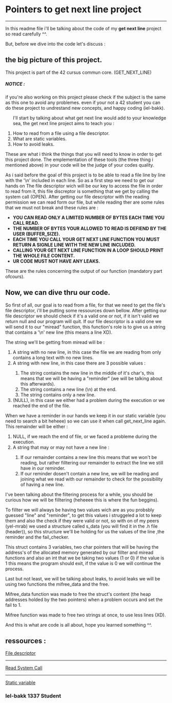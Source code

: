 
<h1> Pointers to get next line project </h1>
<hr>
In this readme file i'll be talking about the code of my <b>get next line</b> project so read carefully ^^.

But, before we dive into the code let's discuss :
	<h2>the big picture of this project.</h2>
<div>
This project is part of the 42 cursus commun core. (GET_NEXT_LINE)
	<h5>NOTICE :</h5>if you're also working on this project please check if the subject is the same as this one to avoid any problemes.
        even if your not a 42 student you can do these project to undrestand new concepts, 
        and happy coding (iel-bakk).
</div>
<div>
<ol>
	<p>I'll start by talking about what get next line would add to your knowledge sea, the get next line project aims to teach you :</p>
	<li> How to read from a file using a file descriptor.</li>
	<li> What are static variables.</li>
	<li> How to avoid leaks.</li>
</ol>
</div>

These are what i think the things that you will need to know in order to get this project done.
The emplementation of these tools (the three thing i mentioned above) in your code will be the judge of your codes quality.

As i said before the goal of this project is to be able to read a file line by line with the '\n' included in each line.
So as a first step we need to get our hands on The file descriptor wich will be our key to access the file in order to read from it, this file discreptor is something that we get by calling the system call (OPEN).
After getting our file descriptor with the reading permission we can read form our file, but while reading ther are some rules that we must not break and these rules are :
<ul>
        <li><b>YOU CAN READ ONLY A LIMITED NUMBER OF BYTES EACH TIME YOU CALL READ.</b></li>
        <li><b>THE NUMBER OF BYTES YOUR ALLOWED TO READ IS DEFIEND BY THE USER (BUFFER_SIZE).</b></li>
        <li><b>EACH TIME YOU CALL YOUR GET NEXT LINE FUNCTION YOU MUST RETURN A SIGNLE LINE WITH THE NEW LINE INCLUDED.</b></li>
        <li><b>CALLING YOUR GET NEXT LINE FUNCTION IN A LOOP SHOULD PRINT THE WHOLE FILE CONTENT.</b></li>
        <li><b>UR CODE MUST NOT HAVE ANY LEAKS.</b></li>
</ul>
These are the rules concerning the output of our function (mandatory part ofcours).

<h2>Now, we can dive thru our code.</h2>
<p>
So first of all, our goal is to read from a file, for that we need to get the file's file descriptor, i'll be putting some ressources down bellow.
After getting our file descriptor we should check if it's a valid one or not, if it isn't valid we return null and our program will quit.
If our file descriptor is a valid one we will send it to our "miread" function, this function's role is to give us a string that contains a '\n' new line  (this means a line XD).</p>
The string we'll be getting from miread will be :
<ol>
	<li>A string with no new line, in this case the file we are reading from only contains a long text with no new lines.</li>
	<li>A string with new line, in this case there are 3 possible values :</li>
	<ol>
			<li> The string contains the new line in the middle of it's char's, this means that we will be having a "reminder" (we will be talking about this afterwards).</li>
			<li> The string contains a new line (\n) at the end.</li>
			<li>The string contains only a new line.</li>
	</ol>
	<li> (NULL), in this case we either had a problem during the execution or we reached the end of the file.</li>
</ol>

When we have a reminder in our hands we keep it in our static variable (you need to search a bit heheee) so we can use it when call get_next_line again.
This remainder will be either :
<ol>
	<li>NULL, if we reach the end of file, or we faced a probleme during the execution.</li>
	<li>A string that may or may not have a new line :</li>
	<ol>	
		<li>If our remainder contains a new line this means that we won't be reading, but rather filltering our remainder to extract the line we still have in our reminder.</li>
		<li>If our reminder dosen't contain a new line, we will be reading and joining what we read with our remainder to check for the possibility of having a new line.</li>
	</ol>
</ol>
<p>
I've been talking about the filtering process for a while, you should be curious how we will be filltering (heheeee this is where the fun beggins).
</p>
<p>
To fillter we will always be having two values wich are as you probsbly guessed "line" and "reminder", to get this values i struggeled a lot to keep them and also the check if they were valid or not, so with on of my peers (yel-mrab) we used a structure called s_data (you will find it in the .h file (header)), so this structure we'll be holding for us the values of the line ,the reminder and the fail_checker.
</p>
<p>
This struct contains 3 variables, two char pointers that will be having the address's of the allocated memory generated by our fillter and miread functions and also an int that we be taking two values (1 or 0) if the value is 1 this means the program should exit, if the value is 0 we will continue the process.
</p>
<p>
Last but not least, we will be talking about leaks, to avoid leaks we will be using two functions the mifree_data and the free.
</p>
<p>
Mifree_data function was made to free the struct's content (the heap addresses holded by the two pointers) when a problem occurs and set the fail to 1.
</p>
<p>
Mifree function was made to free two strings at once, to use less lines (XD).
</p>
<p>
And this is what are code is all about, hope you learned something ^^.
</p>
<h2>ressources :</h2>
                        <a href="https://stackoverflow.com/questions/5256599/what-are-file-descriptors-explained-in-simple-terms">File descriptor</a>
			<hr>
                        <a href="https://www.geeksforgeeks.org/input-output-system-calls-c-create-open-close-read-write/">Read System Call</a>
                        <hr>
			<a href="https://www.tutorialspoint.com/where-are-static-variables-stored-in-c-cplusplus#:~:text=Static%20variables%20are%20variables%20that,is%20the%20entire%20program%20run.&">Static variable</a>
															<h3>Iel-bakk 1337 Student</h3>
